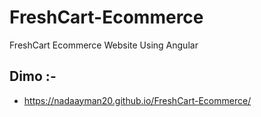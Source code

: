 # FreshCart-Ecommerce
FreshCart Ecommerce Website Using Angular

## Dimo :-
* https://nadaayman20.github.io/FreshCart-Ecommerce/
